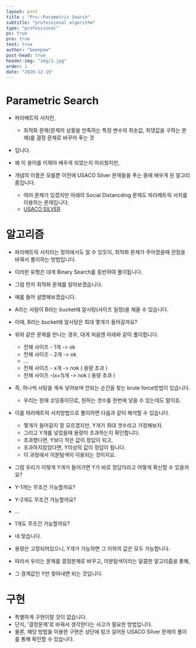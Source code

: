 ```yaml
---
layout: post
title : "Pro::Parametric Search"
subtitle: "professional algorithm"
type: "professional"
ps: true
pro: true                                       
text: true
author: "beenpow"
post-head: true
header-img: "img/1.jpg"
order: 1
date: "2020-12-19"
---
```


# Parametric Search
- 파라메트릭 서치란,
  - 최적화 문제(문제의 상황을 만족하는 특정 변수의 최솟값, 최댓값을 구하는 문제)를 결정 문제로 바꾸어 푸는 것
- 입니다.

- 왜 이 용어를 이제야 배우게 되었는지 아쉬웠지만,
- 개념의 이름은 모를뿐 이전에 USACO Silver 문제들을 푸는 중에 배우게 된 알고리즘입니다.
  - 여러 문제가 있겠지만 아래의 Social Distancding 문제도 파라메트릭 서치를 이용하는 문제입니다.
  - [USACO SILVER](https://beenpow.github.io/usaco/2020/07/21/usaco-boj-18877/)


# 알고리즘
- 파라메트릭 서치라는 정의에서도 알 수 있듯이, 최적화 문제가 주어졌을때 관점을 바꿔서 풀이하는 방법입니다.
- 이러한 유형은 대게 Binary Search를 동반하여 풀이됩니다.
- 그럼 먼저 최적화 문제를 알아보겠습니다.
- 예를 들어 설명해보겠습니다.
- A라는 사람이 B라는 bucket에 알사탕(사이즈 일정)을 채울 수 있습니다.
- 이때, B라는 bucket에 알사탕은 최대 몇개가 들어갈까요?
- 위와 같은 문제를 만나는 경우, 대게 처음엔 아래와 같이 풀이합니다.
  - 전체 사이즈 - 1개 -> ok
  - 전체 사이즈 - 2개 -> ok
  - ...
  - 전체 사이즈 - x개 -> nok ( 용량 초과 )
  - 전체 사이즈 -(x+1)개 -> nok ( 용량 초과 )

- 즉, 하나씩 사탕을 계속 넣어보며 안되는 순간을 찾는 brute force방법이 있습니다.
  - 우리는 현재 코딩중이므로, 원하는 갯수를 한번에 넣을 수 있는데도 말이죠. 
- 이를 파라메트릭 서치방법으로 풀이하면 다음과 같이 해석할 수 있습니다.
  - 몇개가 들어갈지 잘 모르겠지만, Y개가 최대 갯수라고 가정해보자.
  - 그리고 Y개를 넣었을때 용량이 초과하는지 확인합니다.
  - 초과했다면, Y보다 작은 값이 정답이 되고,
  - 초과하지않았다면, Y이상의 값이 정답이 됩니다.
  - 이 과정에서 이분탐색이 이용되는 것이지요.

- 그럼 우리가 이렇게 Y개가 들어가면 Y가 바로 정답이라고 어떻게 확신할 수 있을까요?
- Y-1개는 무조건 가능할까요?
- Y-2개도 무조건 가능할까요?
- ...
- 1개도 무조건 가능할까요?
- 네 맞습니다.
- 용량은 고정되어있으니, Y개가 가능하면 그 이하의 값은 모두 가능합니다.
- 따라서 우리는 문제를 결정문제로 바꾸고, 이분탐색이라는 달콤한 알고리즘을 통해,
- 그 경계값인 Y만 찾아내면 되는 것입니다.


# 구현
- 특별하게 구현이랄 것이 없습니다.
- 단지, '결정문제'로 바꿔서 생각한다는 사고가 필요한 방법입니다.
- 물론, 해당 방법을 이용한 구현은 상단에 링크 걸어둔 USACO Silver 문제의 풀이를 통해 확인할 수 있습니다.
